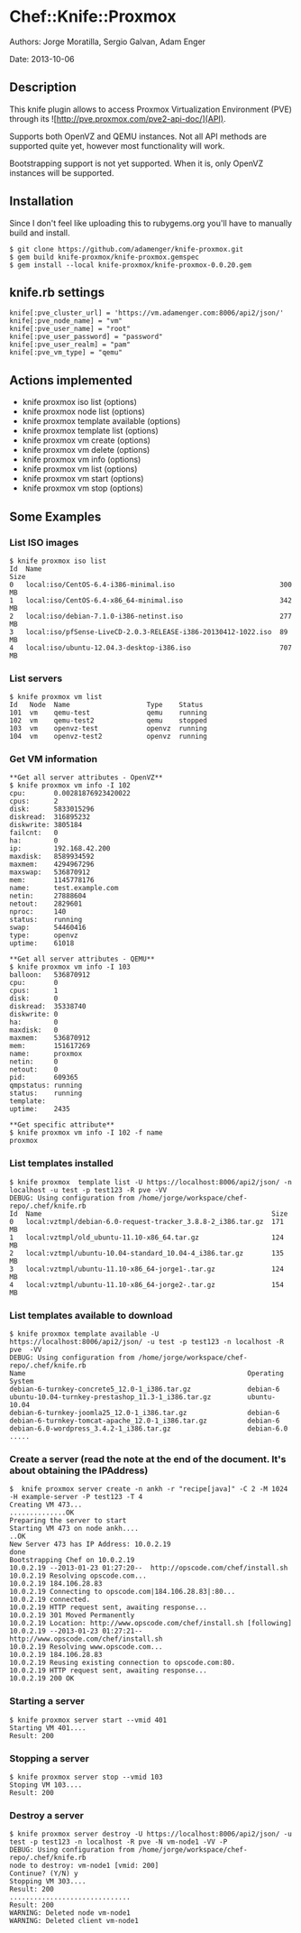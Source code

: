 # Chef::Knife::Proxmox

Authors: Jorge Moratilla, Sergio Galvan, Adam Enger

Date: 2013-10-06


## Description

This knife plugin allows to access Proxmox Virtualization Environment (PVE) through its ![http://pve.proxmox.com/pve2-api-doc/](API).

Supports both OpenVZ and QEMU instances. Not all API methods are supported quite yet, however most functionality will work.

Bootstrapping support is not yet supported. When it is, only OpenVZ instances will be supported.

## Installation

Since I don't feel like uploading this to rubygems.org you'll have to manually build and install.

    $ git clone https://github.com/adamenger/knife-proxmox.git
	$ gem build knife-proxmox/knife-proxmox.gemspec
    $ gem install --local knife-proxmox/knife-proxmox-0.0.20.gem


## knife.rb settings
    knife[:pve_cluster_url] = 'https://vm.adamenger.com:8006/api2/json/'
	knife[:pve_node_name] = "vm"
	knife[:pve_user_name] = "root"
	knife[:pve_user_password] = "password"
	knife[:pve_user_realm] = "pam"
	knife[:pve_vm_type] = "qemu"

## Actions implemented

+ knife proxmox iso list (options)
+ knife proxmox node list (options)
+ knife proxmox template available (options)
+ knife proxmox template list (options)
+ knife proxmox vm create (options)
+ knife proxmox vm delete (options)
+ knife proxmox vm info (options)
+ knife proxmox vm list (options)
+ knife proxmox vm start (options)
+ knife proxmox vm stop (options)

## Some Examples

### List ISO images
    $ knife proxmox iso list
    Id  Name                                                           Size  
    0   local:iso/CentOS-6.4-i386-minimal.iso                          300 MB
    1   local:iso/CentOS-6.4-x86_64-minimal.iso                        342 MB
    2   local:iso/debian-7.1.0-i386-netinst.iso                        277 MB
    3   local:iso/pfSense-LiveCD-2.0.3-RELEASE-i386-20130412-1022.iso  89 MB 
    4   local:iso/ubuntu-12.04.3-desktop-i386.iso                      707 MB

### List servers
    $ knife proxmox vm list
	Id   Node  Name                   Type    Status
	101  vm    qemu-test              qemu    running
	102  vm    qemu-test2             qemu    stopped
	103  vm    openvz-test            openvz  running
	104  vm    openvz-test2           openvz  running

### Get VM information

    **Get all server attributes - OpenVZ**
    $ knife proxmox vm info -I 102
    cpu:       0.00281876923420022
    cpus:      2
    disk:      5833015296
    diskread:  316895232
    diskwrite: 3805184
    failcnt:   0
    ha:        0
    ip:        192.168.42.200
    maxdisk:   8589934592
    maxmem:    4294967296
    maxswap:   536870912
    mem:       1145778176
    name:      test.example.com
    netin:     27888604
    netout:    2829601
    nproc:     140
    status:    running
    swap:      54460416
    type:      openvz
    uptime:    61018

    **Get all server attributes - QEMU**
	$ knife proxmox vm info -I 103
	balloon:   536870912
	cpu:       0
	cpus:      1
	disk:      0
	diskread:  35338740
	diskwrite: 0
	ha:        0
	maxdisk:   0
	maxmem:    536870912
	mem:       151617269
	name:      proxmox
	netin:     0
	netout:    0
	pid:       609365
	qmpstatus: running
	status:    running
	template:
	uptime:    2435

    **Get specific attribute**
    $ knife proxmox vm info -I 102 -f name
    proxmox

### List templates installed
    $ knife proxmox  template list -U https://localhost:8006/api2/json/ -n localhost -u test -p test123 -R pve -VV
    DEBUG: Using configuration from /home/jorge/workspace/chef-repo/.chef/knife.rb
    Id  Name                                                         Size
    0   local:vztmpl/debian-6.0-request-tracker_3.8.8-2_i386.tar.gz  171 MB
    1   local:vztmpl/old_ubuntu-11.10-x86_64.tar.gz                  124 MB
    2   local:vztmpl/ubuntu-10.04-standard_10.04-4_i386.tar.gz       135 MB
    3   local:vztmpl/ubuntu-11.10-x86_64-jorge1-.tar.gz              124 MB
    4   local:vztmpl/ubuntu-11.10-x86_64-jorge2-.tar.gz              154 MB


### List templates available to download
    $ knife proxmox template available -U https://localhost:8006/api2/json/ -u test -p test123 -n localhost -R pve  -VV
    DEBUG: Using configuration from /home/jorge/workspace/chef-repo/.chef/knife.rb
    Name                                                       Operating System
    debian-6-turnkey-concrete5_12.0-1_i386.tar.gz              debian-6
    ubuntu-10.04-turnkey-prestashop_11.3-1_i386.tar.gz         ubuntu-10.04
    debian-6-turnkey-joomla25_12.0-1_i386.tar.gz               debian-6
    debian-6-turnkey-tomcat-apache_12.0-1_i386.tar.gz          debian-6
    debian-6.0-wordpress_3.4.2-1_i386.tar.gz                   debian-6.0 .....


### Create a server (read the note at the end of the document.  It's about obtaining the IPAddress)

    $  knife proxmox server create -n ankh -r "recipe[java]" -C 2 -M 1024 -H example-server -P test123 -T 4
    Creating VM 473...
    ..............OK
    Preparing the server to start
    Starting VM 473 on node ankh....
    ..OK
    New Server 473 has IP Address: 10.0.2.19
    done
    Bootstrapping Chef on 10.0.2.19
    10.0.2.19 --2013-01-23 01:27:20--  http://opscode.com/chef/install.sh
    10.0.2.19 Resolving opscode.com...
    10.0.2.19 184.106.28.83
    10.0.2.19 Connecting to opscode.com|184.106.28.83|:80...
    10.0.2.19 connected.
    10.0.2.19 HTTP request sent, awaiting response...
    10.0.2.19 301 Moved Permanently
    10.0.2.19 Location: http://www.opscode.com/chef/install.sh [following]
    10.0.2.19 --2013-01-23 01:27:21--  http://www.opscode.com/chef/install.sh
    10.0.2.19 Resolving www.opscode.com...
    10.0.2.19 184.106.28.83
    10.0.2.19 Reusing existing connection to opscode.com:80.
    10.0.2.19 HTTP request sent, awaiting response...
    10.0.2.19 200 OK


### Starting a server
    $ knife proxmox server start --vmid 401
    Starting VM 401....
    Result: 200


### Stopping a server
    $ knife proxmox server stop --vmid 103
    Stoping VM 103....
    Result: 200


### Destroy a server
    $ knife proxmox server destroy -U https://localhost:8006/api2/json/ -u test -p test123 -n localhost -R pve -N vm-node1 -VV -P
    DEBUG: Using configuration from /home/jorge/workspace/chef-repo/.chef/knife.rb
    node to destroy: vm-node1 [vmid: 200]
    Continue? (Y/N) y
    Stopping VM 303....
    Result: 200
    ..............................
    Result: 200
    WARNING: Deleted node vm-node1
    WARNING: Deleted client vm-node1
